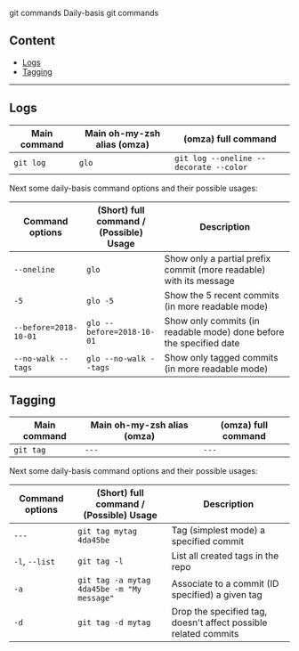 git commands
Daily-basis git commands 

## Content
* [Logs](#logs)
* [Tagging](#tagging)

---

## Logs
Main command | Main oh-my-zsh alias (omza) | (omza) full command
--- | --- | --- 
`git log` | `glo` | `git log --oneline --decorate --color`

Next some daily-basis command options and their possible usages:

Command options | (Short) full command / </br>(Possible) Usage | Description
--- | --- | ---
`--oneline` | `glo` | Show only a partial prefix commit (more readable) with its message
`-5` | `glo -5` | Show the 5 recent commits (in more readable mode)
`--before=2018-10-01` | `glo --before=2018-10-01` | Show only commits (in readable mode) done before the specified date
`--no-walk --tags` | `glo --no-walk --tags` | Show only tagged commits (in more readable mode)

## Tagging
Main command | Main oh-my-zsh alias (omza) | (omza) full command
--- | --- | --- 
`git tag` | `---` | `---`

Next some daily-basis command options and their possible usages:

Command options | (Short) full command / </br>(Possible) Usage | Description
--- | --- | ---
`---` | `git tag mytag 4da45be` | Tag (simplest mode) a specified commit
`-l`, `--list` | `git tag -l` | List all created tags in the repo
`-a` | `git tag -a mytag 4da45be -m "My message"` | Associate to a commit (ID specified) a given tag
`-d` | `git tag -d mytag` | Drop the specified tag, doesn't affect possible related commits
<!--stackedit_data:
eyJoaXN0b3J5IjpbLTg3MDAxODg4M119
-->